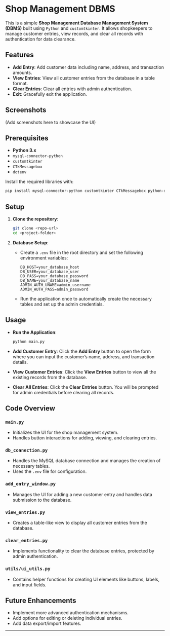 # Shop Management DBMS

This is a simple **Shop Management Database Management System (DBMS)** built using `Python` and `customtkinter`. It allows shopkeepers to manage customer entries, view records, and clear all records with authentication for data clearance.

## Features

- **Add Entry**: Add customer data including name, address, and transaction amounts.
- **View Entries**: View all customer entries from the database in a table format.
- **Clear Entries**: Clear all entries with admin authentication.
- **Exit**: Gracefully exit the application.

## Screenshots
(Add screenshots here to showcase the UI)

## Prerequisites

- **Python 3.x** 
- `mysql-connector-python`
- `customtkinter`
- `CTkMessagebox`
- `dotenv`

Install the required libraries with:

```bash
pip install mysql-connector-python customtkinter CTkMessagebox python-dotenv
```

## Setup

1. **Clone the repository**:
   ```bash
   git clone <repo-url>
   cd <project-folder>
   ```

2. **Database Setup**:
   - Create a `.env` file in the root directory and set the following environment variables:
     ```
     DB_HOST=your_database_host
     DB_USER=your_database_user
     DB_PASS=your_database_password
     DB_NAME=your_database_name
     ADMIN_AUTH_UNAME=admin_username
     ADMIN_AUTH_PASS=admin_password
     ```
   - Run the application once to automatically create the necessary tables and set up the admin credentials.

## Usage

- **Run the Application**:
   ```bash
   python main.py
   ```

- **Add Customer Entry**:
   Click the **Add Entry** button to open the form where you can input the customer’s name, address, and transaction details.

- **View Customer Entries**:
   Click the **View Entries** button to view all the existing records from the database.

- **Clear All Entries**:
   Click the **Clear Entries** button. You will be prompted for admin credentials before clearing all records.

## Code Overview

### `main.py`
- Initializes the UI for the shop management system.
- Handles button interactions for adding, viewing, and clearing entries.

### `db_connection.py`
- Handles the MySQL database connection and manages the creation of necessary tables.
- Uses the `.env` file for configuration.

### `add_entry_window.py`
- Manages the UI for adding a new customer entry and handles data submission to the database.

### `view_entries.py`
- Creates a table-like view to display all customer entries from the database.

### `clear_entries.py`
- Implements functionality to clear the database entries, protected by admin authentication.

### `utils/ui_utils.py`
- Contains helper functions for creating UI elements like buttons, labels, and input fields.

## Future Enhancements

- Implement more advanced authentication mechanisms.
- Add options for editing or deleting individual entries.
- Add data export/import features.

---
